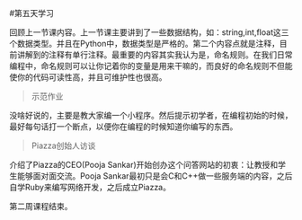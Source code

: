 #第五天学习

回顾上一节课内容。上一节课主要讲到了一些数据结构，如：string,int,float这三个数据类型。并且在Python中，数据类型是严格的。第二个内容点就是注释，目前讲解到的注释有单行注释。最重要的内容其实我认为是，命名规则。在我们日常编程中，命名规则可以让你记着你的变量是用来干嘛的，而良好的命名规则不但能使你的代码可读性高，并且可维护性也很高。

> 示范作业

没啥好说的，主要是教大家编一个小程序。然后提示初学者，在编程初始的时候，最好每句话打一个断点，以便你在编程的时候知道你编写的东西。

> Piazza创始人访谈

介绍了Piazza的CEO(Pooja Sankar)开始创办这个问答网站的初衷：让教授和学生能够面对面交流。Pooja Sankar最初只是会C和C++做一些服务端的内容，之后自学Ruby来编写网络开发，之后成立Piazza。

第二周课程结束。
